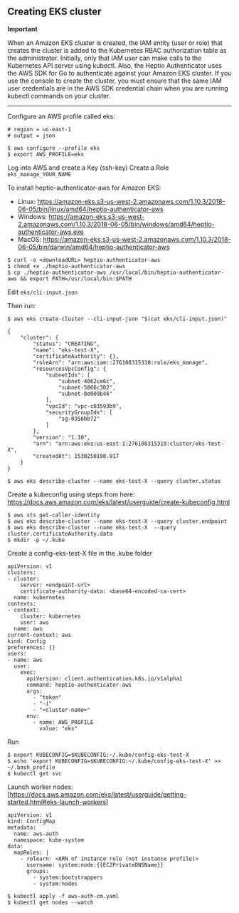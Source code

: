 
## Creating EKS cluster

**Important**

When an Amazon EKS cluster is created, the IAM entity (user or role) that creates the cluster is added to the Kubernetes RBAC authorization table as the administrator. Initially, only that IAM user can make calls to the Kubernetes API server using kubectl. Also, the Heptio Authenticator uses the AWS SDK for Go to authenticate against your Amazon EKS cluster. If you use the console to create the cluster, you must ensure that the same IAM user credentials are in the AWS SDK credential chain when you are running kubectl commands on your cluster.

____

Configure an AWS profile called eks:
```
# region = us-east-1
# output = json

$ aws configure --profile eks
$ export AWS_PROFILE=eks
``` 

Log into AWS and create a Key (ssh-key)
Create a Role ``` eks_manage_YOUR_NAME ```

To install heptio-authenticator-aws for Amazon EKS:

* Linux: https://amazon-eks.s3-us-west-2.amazonaws.com/1.10.3/2018-06-05/bin/linux/amd64/heptio-authenticator-aws
* Windows: https://amazon-eks.s3-us-west-2.amazonaws.com/1.10.3/2018-06-05/bin/windows/amd64/heptio-authenticator-aws.exe
* MacOS: https://amazon-eks.s3-us-west-2.amazonaws.com/1.10.3/2018-06-05/bin/darwin/amd64/heptio-authenticator-aws

```
$ curl -o <downloadURL> heptio-authenticator-aws 
$ chmod +x ./heptio-authenticator-aws
$ cp ./heptio-authenticator-aws /usr/local/bin/heptio-authenticator-aws && export PATH=/usr/local/bin:$PATH
```

Edit ``` eks/cli-input.json ```

Then run:
```
$ aws eks create-cluster --cli-input-json "$(cat eks/cli-input.json)"

{
    "cluster": {
        "status": "CREATING", 
        "name": "eks-test-X", 
        "certificateAuthority": {}, 
        "roleArn": "arn:aws:iam::276108315310:role/eks_manage", 
        "resourcesVpcConfig": {
            "subnetIds": [
                "subnet-4062ce6c", 
                "subnet-5866c302", 
                "subnet-0e009b46"
            ], 
            "vpcId": "vpc-c03593b9", 
            "securityGroupIds": [
                "sg-0356bb72"
            ]
        }, 
        "version": "1.10", 
        "arn": "arn:aws:eks:us-east-1:276108315310:cluster/eks-test-X", 
        "createdAt": 1530250190.917
    }
}

$ aws eks describe-cluster --name eks-test-X --query cluster.status
```

Create a kubeconfig using steps from here: https://docs.aws.amazon.com/eks/latest/userguide/create-kubeconfig.html

```
$ aws sts get-caller-identity
$ aws eks describe-cluster --name eks-test-X --query cluster.endpoint
$ aws eks describe-cluster --name eks-test-X  --query cluster.certificateAuthority.data
$ mkdir -p ~/.kube
```

Create a config-eks-test-X file in the .kube folder

```
apiVersion: v1
clusters:
- cluster:
    server: <endpoint-url>
    certificate-authority-data: <base64-encoded-ca-cert>
  name: kubernetes
contexts:
- context:
    cluster: kubernetes
    user: aws
  name: aws
current-context: aws
kind: Config
preferences: {}
users:
- name: aws
  user:
    exec:
      apiVersion: client.authentication.k8s.io/v1alpha1
      command: heptio-authenticator-aws
      args:
        - "token"
        - "-i"
        - "<cluster-name>"
      env:
        - name: AWS_PROFILE
          value: "eks"
```

Run 

```
$ export KUBECONFIG=$KUBECONFIG:~/.kube/config-eks-test-X
$ echo 'export KUBECONFIG=$KUBECONFIG:~/.kube/config-eks-test-X' >> ~/.bash_profile
$ kubectl get svc
```

Launch worker nodes: [https://docs.aws.amazon.com/eks/latest/userguide/getting-started.html#eks-launch-workers]

```
apiVersion: v1
kind: ConfigMap
metadata:
  name: aws-auth
  namespace: kube-system
data:
  mapRoles: |
    - rolearn: <ARN of instance role (not instance profile)>
      username: system:node:{{EC2PrivateDNSName}}
      groups:
        - system:bootstrappers
        - system:nodes
```


```
$ kubectl apply -f aws-auth-cm.yaml
$ kubectl get nodes --watch
```


